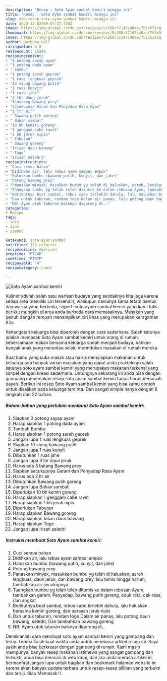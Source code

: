 ```yaml
---
description: "Resep : Soto Ayam sambal kemiri minggu ini"
title: "Resep : Soto Ayam sambal kemiri minggu ini"
slug: 926-resep-soto-ayam-sambal-kemiri-minggu-ini
date: 2020-11-02T09:07:27.738Z
image: https://img-global.cpcdn.com/recipes/5c266c37147c40ae/751x532cq70/soto-ayam-sambal-kemiri-foto-resep-utama.jpg
thumbnail: https://img-global.cpcdn.com/recipes/5c266c37147c40ae/751x532cq70/soto-ayam-sambal-kemiri-foto-resep-utama.jpg
cover: https://img-global.cpcdn.com/recipes/5c266c37147c40ae/751x532cq70/soto-ayam-sambal-kemiri-foto-resep-utama.jpg
author: Barbara Bell
ratingvalue: 4.8
reviewcount: 15296
recipeingredient:
- "3 potong sayap ayam"
- "1 potong dada ayam"
- " Bumbu"
- "1 potong sereh geprek"
- "1 ruas lengkuas geprek"
- "10 siung bawang putih"
- "1 ruas kunyit"
- "1 ruas jahe"
- "3 lbr daun jeruk"
- "3 batang Bawang prey"
- "secukupnya Garam dan Penyedap Rasa Ayam"
- "2 ltr air"
- " Bawang putih goreng"
- " Bahan sambal"
- "10 bh kemiri goreng"
- "1 genggam cabe rawit"
- "1 bh jeruk nipis"
- " Taburan"
- " Bawang goreng"
- "Irisan daun bawang"
- " Toge"
- "Irisan seledri"
recipeinstructions:
- "Cuci semua bahan"
- "Didihkan air, lalu rebus ayam sampai empuk"
- "Haluskan bumbu (bawang putih, kunyit, dan jahe)"
- "Potong bawang prey"
- "Panaskan minyak, masukkan bumbu yg telah di haluskan, sereh, lengkuas, daun jeruk, dan bawang prey, lalu tumis hingga harum, tambahkan air secukupnya"
- "Tuangkan bumbu yg telah telah ditumis ke dalam rebusan Ayam, tambahkan garam, Penyedap, bawang putih goreng, aduk rata, cek rasa, dan angkat"
- "Berikutnya buat sambal, rebus cabe terlebih dahulu, lalu haluskan bersama kemiri goreng, dan perasan jeruk nipis"
- "Dan untuk taburan, rendam toge Dalam air panas, lalu potong daun bawang, seledri, Dan tambahkan bawang goreng"
- "NB: Ayam utuk taburan baiknya digoreng dl.."
categories:
- Recipe
tags:
- soto
- ayam
- sambal

katakunci: soto ayam sambal 
nutrition: 176 calories
recipecuisine: American
preptime: "PT24M"
cooktime: "PT37M"
recipeyield: "4"
recipecategory: Lunch

---
```



![Soto Ayam sambal kemiri](https://img-global.cpcdn.com/recipes/5c266c37147c40ae/751x532cq70/soto-ayam-sambal-kemiri-foto-resep-utama.jpg)

Kuliner adalah salah satu warisan budaya yang setidaknya kita jaga karena setiap area memiliki ciri tersendiri, walaupun namanya sama tetapi bentuk dan warna yang berbeda, seperti soto ayam sambal kemiri yang kami tulis berikut mungkin di area anda berbeda cara memasaknya. Masakan yang penuh dengan rempah menampilkan ciri khas yang merupakan keragaman Kita



Kehangatan keluarga bisa diperoleh dengan cara sederhana. Salah satunya adalah memasak Soto Ayam sambal kemiri untuk orang di rumah. kebersamaan makan bersama keluarga sudah menjadi budaya, bahkan banyak anak yang merantau selalu merindukan masakan di rumah mereka.

Buat kamu yang suka masak atau harus menyiapkan makanan untuk keluarga ada banyak varian masakan yang dapat anda praktekkan salah satunya soto ayam sambal kemiri yang merupakan makanan terkenal yang simpel dengan kreasi sederhana. Untungnya sekarang ini anda bisa dengan gampang menemukan resep soto ayam sambal kemiri tanpa harus bersusah payah.
Berikut ini resep Soto Ayam sambal kemiri yang bisa kamu contoh untuk disajikan pada keluarga tercinta. Dan sangat simple hanya dengan 9 langkah dan 22 bahan.


<!--inarticleads1-->

##### Bahan-bahan yang perlukan membuat Soto Ayam sambal kemiri:

1. Siapkan 3 potong sayap ayam
1. Harap siapkan 1 potong dada ayam
1. Tambah  Bumbu:
1. Harap siapkan 1 potong sereh geprek
1. Jangan lupa 1 ruas lengkuas geprek
1. Siapkan 10 siung bawang putih
1. Jangan lupa 1 ruas kunyit
1. Dibutuhkan 1 ruas jahe
1. Jangan lupa 3 lbr daun jeruk
1. Harus ada 3 batang Bawang prey
1. Siapkan secukupnya Garam dan Penyedap Rasa Ayam
1. Harus ada 2 ltr air
1. Dibutuhkan  Bawang putih goreng
1. Jangan lupa  Bahan sambal:
1. Diperlukan 10 bh kemiri goreng
1. Harap siapkan 1 genggam cabe rawit
1. Harap siapkan 1 bh jeruk nipis
1. Diperlukan  Taburan
1. Harap siapkan  Bawang goreng
1. Harap siapkan Irisan daun bawang
1. Harap siapkan  Toge
1. Jangan lupa Irisan seledri




<!--inarticleads2-->

##### Instruksi membuat  Soto Ayam sambal kemiri:

1. Cuci semua bahan
1. Didihkan air, lalu rebus ayam sampai empuk
1. Haluskan bumbu (bawang putih, kunyit, dan jahe)
1. Potong bawang prey
1. Panaskan minyak, masukkan bumbu yg telah di haluskan, sereh, lengkuas, daun jeruk, dan bawang prey, lalu tumis hingga harum, tambahkan air secukupnya
1. Tuangkan bumbu yg telah telah ditumis ke dalam rebusan Ayam, tambahkan garam, Penyedap, bawang putih goreng, aduk rata, cek rasa, dan angkat
1. Berikutnya buat sambal, rebus cabe terlebih dahulu, lalu haluskan bersama kemiri goreng, dan perasan jeruk nipis
1. Dan untuk taburan, rendam toge Dalam air panas, lalu potong daun bawang, seledri, Dan tambahkan bawang goreng
1. NB: Ayam utuk taburan baiknya digoreng dl..




Demikianlah cara membuat soto ayam sambal kemiri yang gampang dan teruji. Terima kasih buat waktu anda untuk membaca artikel resep ini. Saya yakin anda bisa berkreasi dengan gampang di rumah. Kami masih mempunyai banyak resep makanan istimewa yang sangat gampang dan terbukti, anda bisa mencari di web kami, dan jika anda merasa artikel ini bermanfaat jangan lupa untuk bagikan dan bookmark halaman website ini karena akan banyak update terbaru untuk resep-resep pilihan yang terbukti dan teruji. Siap Memasak !!. 
